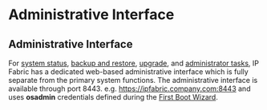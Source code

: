 # Administrative Interface

## Administrative Interface

For [system
status](https://ipfabric.atlassian.net/wiki/spaces/ND/pages/1899823108/System+Status),
[backup and restore](Backup_and_restore), [upgrade](System_Update), and
[administrator tasks](https://ipfabric.atlassian.net/wiki/spaces/ND/pages/1830944773/System+Administration),
IP Fabric has a dedicated web-based administrative interface which is
fully separate from the primary system functions. The administrative
interface is available through port 8443. e.g.
<https://ipfabric.company.com:8443> and uses **osadmin** credentials
defined during the [First Boot
Wizard](https://ipfabric.atlassian.net/wiki/spaces/ND/pages/901808145/Deploying+VMware+OVA+Virtual+Machine).
